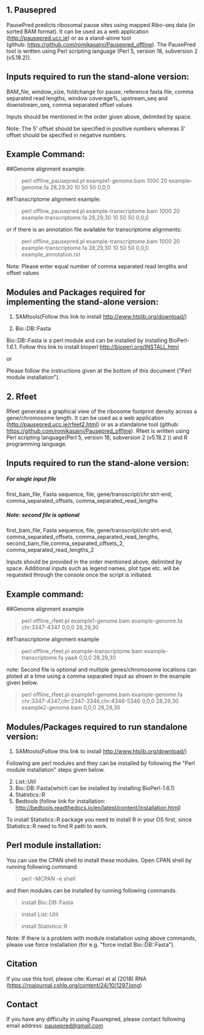 ## 1. Pausepred
PausePred predicts ribosomal pause sites using mapped Ribo-seq data (in sorted BAM format). It can be used as a web application (http://pausepred.ucc.ie) or as a stand-alone tool (github: https://github.com/romikasaini/Pausepred_offline). The PausePred tool is written using Perl scripting language (Perl 5, version 18, subversion 2 (v5.18.2)).

## Inputs required to run the stand-alone version:

BAM_file, window_size, foldchange for pause, reference fasta file, comma separated read lengths, window coverage%, upstream_seq and downstream_seq, comma separated offset values

Inputs should be mentioned in the order given above, delimited by space.

Note: The 5' offset should be specified in positive numbers whereas 3' offset should be specified in negative numbers.

## Example Command:
##Genome alignment example:
>perl offline_pausepred.pl example1-genome.bam 1000 20 example-genome.fa 28,29,30 10 50 50 0,0,0

##Transcriptome alignment example:
>perl offline_pausepred.pl example-transcriptome.bam 1000 20 example-transcriptome.fa 28,29,30 10 50 50 0,0,0

or if there is an annotation file available for transcriptome alignments:

>perl offline_pausepred.pl example-transcriptome.bam 1000 20 example-transcriptome.fa 28,29,30 10 50 50 0,0,0 example_annotation.txt

Note: Please enter equal number of comma separated read lengths and offset values

## Modules and Packages required for implementing the stand-alone version:
1. SAMtools(Follow this link to install http://www.htslib.org/download/)


2. Bio::DB::Fasta

Bio::DB::Fasta is a perl module and can be installed by installing BioPerl-1.6.1. Follow this link to install bioperl http://bioperl.org/INSTALL.html
                                                  
or 

Please follow the instructions given at the bottom of this document ("Perl module installation").


## 2. Rfeet
Rfeet generates a graphical view of the ribosome footprint density across a gene/chromosome length. It can be used as a web application (http://pausepred.ucc.ie/rfeet2.html) or as a standalone tool (github: https://github.com/romikasaini/Pausepred_offline).
Rfeet is written using Perl scripting language(Perl 5, version 18, subversion 2 (v5.18.2 )) and R programming language.

## Inputs required to run the stand-alone version:

##### For single input file 

first_bam_file, Fasta sequence, file, gene/transscript/chr:strt-end, comma_separated_offsets, comma_separated_read_lengths

##### Note: second file is optional
first_bam_file, Fasta sequence, file, gene/transscript/chr:strt-end, comma_separated_offsets, comma_separated_read_lengths, second_bam_file,comma_separated_offsets_2, comma_separated_read_lengths_2

Inputs should be provided in the order mentioned above, delimited by space. Additional inputs such as legend names, plot type etc. will be requested through the console once the script is initiated.

## Example command:
##Genome alignment example
>perl offline_rfeet.pl example1-genome.bam example-genome.fa chr:3347-4347 0,0,0 28,29,30

##Transcriptome alignment example
>perl offline_rfeet.pl example-transcriptome.bam example-transcriptome.fa yaaA 0,0,0 28,29,30

note: Second file is optional and multiple genes/chromosome locations can ploted at a time using a comma separated input as shown in the example given below.
>perl offline_rfeet.pl example1-genome.bam example-genome.fa chr:3347-4347,chr:2347-3346,chr:4348-5346 0,0,0 28,29,30 example2-genome.bam 0,0,0 28,29,30

## Modules/Packages required to run standalone version:
1. SAMtools(Follow this link to install http://www.htslib.org/download/)

Following are perl modules and they can be installed by following the "Perl module installation" steps given below.

2. List::Util
3. Bio::DB::Fasta(which can be installed by installing BioPerl-1.6.1)
4. Statistics::R
5. Bedtools (follow link for installation: http://bedtools.readthedocs.io/en/latest/content/installation.html)

To install Statistics::R package you need to install R in your OS first, since Statistics::R need to find R path to work. 

## Perl module installation:

You can use the CPAN shell to install these modules. Open CPAN shell by running following command.

>perl -MCPAN -e shell

and then modules can be installed by running following commands.

>install Bio::DB::Fasta

>install List::Util

>install Statistics::R

Note: If there is a problem with module installation using above commands, please use force installation (for e.g. "force install Bio::DB::Fasta").

## Citation
If you use this tool, please cite: Kumari et al (2018) RNA (https://rnajournal.cshlp.org/content/24/10/1297.long)

## Contact
If you have any difficulty in using Pausrepred, please contact following email address:
pausepred@gmail.com

